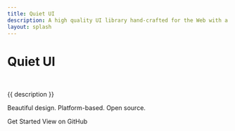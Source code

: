 ```yaml
---
title: Quiet UI
description: A high quality UI library hand-crafted for the Web with a focus on accessibility, performance, longevity, and aesthetics.
layout: splash
---
```


<div class="splash">
  <h1 class="visually-hidden">Quiet UI</h1>
  <img class="only-light" src="/assets/images/wordmark-light.svg" alt="">
  <img class="only-dark" src="/assets/images/wordmark-dark.svg" alt="">

  <p class="subtitle">{{ description }}</p>

  <p>
    Beautiful design. Platform-based. Open source.
  </p>

  <div class="splash-actions">

  <quiet-button href="/docs/" variant="primary" pill>
    Get Started
  </quiet-button>

  <quiet-button href="https://github.com/quietui/quiet" pill>
    View on GitHub
  </quiet-button>
  
  </div>
</div>
